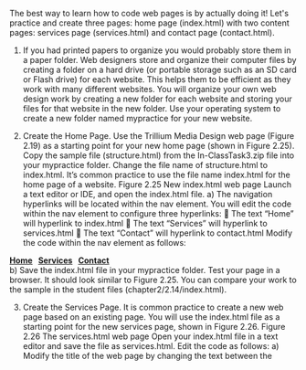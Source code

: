 The best way to learn how to code web pages is by actually doing it! Let's practice and create three pages: home page (index.html) with two content pages: services page (services.html) and contact page (contact.html).

1. If you had printed papers to organize you would probably store them in a paper folder. Web designers store and organize their computer files by creating a folder on a hard drive (or portable storage such as an SD card or Flash drive) for each website. This helps them to be efficient as they work with many different websites. You will organize your own web design work by creating a new folder for each website and storing your files for that website in the new folder. Use your operating system to create a new folder named mypractice for your new website.

2. Create the Home Page. Use the Trillium Media Design web page (Figure 2.19) as a starting point for your new home page (shown in Figure 2.25). Copy the sample file (structure.html) from the In-ClassTask3.zip file into your mypractice folder. Change the file name of structure.html to index.html. It’s common practice to use the file name index.html for the home page of a website.
Figure 2.25 New index.html web page
Launch a text editor or IDE, and open the index.html file.
a)	The navigation hyperlinks will be located within the nav element. You will edit the code within the nav element to configure three hyperlinks:
	The text “Home” will hyperlink to index.html
	The text “Services” will hyperlink to services.html
	The text “Contact” will hyperlink to contact.html
Modify the code within the nav element as follows:
<nav>
      <b><a href="index.html">Home</a>  &nbsp;
         <a href="services.html">Services</a>  &nbsp;
         <a href="contact.html">Contact</a> 
      </b>
</nav>
b)	Save the index.html file in your mypractice folder. Test your page in a browser. It should look similar to Figure 2.25. You can compare your work to the sample in the student files (chapter2/2.14/index.html).

3. Create the Services Page. It is common practice to create a new web page based on an existing page. You will use the index.html file as a starting point for the new services page, shown in Figure 2.26.
Figure 2.26 The services.html web page
Open your index.html file in a text editor and save the file as services.html. 
Edit the code as follows:
a)	Modify the title of the web page by changing the text between the <title> and </ title> tags to “Trillium Media Design - Services”. In order to create a consistent header, navigation, and footer for the web pages in this website, do not change the code within the header, nav, or footer elements.
b)	Position your cursor in the body section and delete the code and text between the opening and closing main tags. Code the main page content (heading 2 and description list) for the services page between the main tags as follows:
<h2>Our Services Meet Your Business Needs</h2>
  <dl>
    <dt><strong>Website Design</strong></dt>
      <dd>Whether your needs are large or small, Trillium can
      get you on the Web!</dd>
    <dt><strong>E-Commerce Solutions</strong></dt>
      <dd>Trillium offers quick entry into the e-commerce
      marketplace.</dd>
    <dt><strong>Search Engine Optimization</strong></dt>
      <dd>Most people find new sites using search engines.
      Trillium can get your website noticed.</dd>
  </dl>
c)	Save the services.html file in your mypractice folder. Test your page in a browser. It should look similar to Figure 2.26. You can compare your work to the sample in the student files (chapter2/2.14/services.html).

4. Create the Contact Page. Use the index.html file as a starting point for the new Contact page, shown in Figure 2.27. Open your index.html file in a text editor and save the file as contact.html. Edit the code as follows:
Figure 2.27 The contact.html web page
a)	Modify the title of the web page by changing the text between the <title> and </ title> tags to “Trillium Media Design – Contact”. In order to create a consistent header, navigation, and footer for the web pages in this website, do not change the code within the header, nav, or footer elements.
b)	Position your cursor in the body section and delete the code and text contained between the opening main tag and the closing main tag. Code the main page content for the contact page between the main tags:
<h2>Contact Trillium Media Design Today</h2>
   <ul>
     <li>E-mail: contact@trilliummediadesign.com</li>
     <li>Phone: 555-555-5555</li>
   </ul>
c)	Save the contact.html file in your mypractice folder. Test your page in a browser. It should look similar to Figure 2.27. Test your page by clicking each link. When you click the “Home” hyperlink, the index.html page should display. When you click the “Services” hyperlink, the services.html page should display. When you click the “Contact” hyperlink, the contact.html page will display. You can compare your work to the sample in the student files (chapter2/2.14/contact.html). 

5. In this part of the In-Class Task, you will modify the contact page (contact.html) and configure an e-mail link in the page content area.
Configure the e-mail address as an e-mail hyperlink as follows, but type the entire anchor element on a single line.:
<li>E-mail:
<a href="mailto:contact@trilliummediadesign.com">
contact@trilliummediadesign.com</a>
</li>
Save and test the page in a browser. 
The browser display should look similar to the page shown in Figure 2.28.
